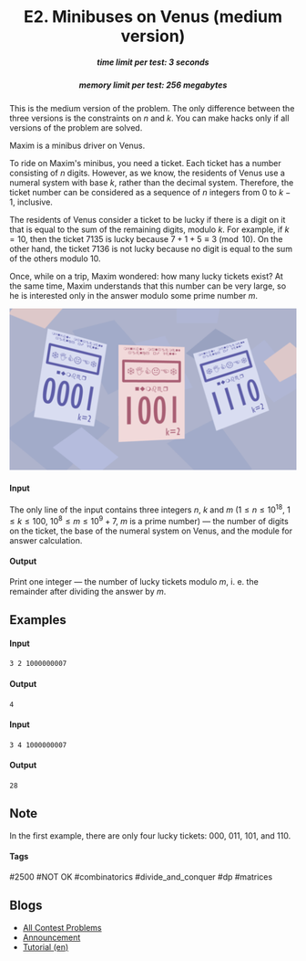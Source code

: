 <h1 style='text-align: center;'> E2. Minibuses on Venus (medium version)</h1>

<h5 style='text-align: center;'>time limit per test: 3 seconds</h5>
<h5 style='text-align: center;'>memory limit per test: 256 megabytes</h5>

This is the medium version of the problem. The only difference between the three versions is the constraints on $n$ and $k$. You can make hacks only if all versions of the problem are solved.

Maxim is a minibus driver on Venus.

To ride on Maxim's minibus, you need a ticket. Each ticket has a number consisting of $n$ digits. However, as we know, the residents of Venus use a numeral system with base $k$, rather than the decimal system. Therefore, the ticket number can be considered as a sequence of $n$ integers from $0$ to $k-1$, inclusive.

The residents of Venus consider a ticket to be lucky if there is a digit on it that is equal to the sum of the remaining digits, modulo $k$. For example, if $k=10$, then the ticket $7135$ is lucky because $7 + 1 + 5 \equiv 3 \pmod{10}$. On the other hand, the ticket $7136$ is not lucky because no digit is equal to the sum of the others modulo $10$.

Once, while on a trip, Maxim wondered: how many lucky tickets exist? At the same time, Maxim understands that this number can be very large, so he is interested only in the answer modulo some prime number $m$.

 ![](images/3b29db871d0078c80df5803fddf4414b7d2aa221.png) 
#### Input

The only line of the input contains three integers $n$, $k$ and $m$ ($1 \le n \le 10^{18}$, $1 \le k \le 100$, $10^8 \le m \le 10^9 + 7$, $m$ is a prime number) — the number of digits on the ticket, the base of the numeral system on Venus, and the module for answer calculation.

#### Output

Print one integer — the number of lucky tickets modulo $m$, i. e. the remainder after dividing the answer by $m$.

## Examples

#### Input


```text
3 2 1000000007
```
#### Output


```text
4
```
#### Input


```text
3 4 1000000007
```
#### Output


```text
28
```
## Note

In the first example, there are only four lucky tickets: $000$, $011$, $101$, and $110$.



#### Tags 

#2500 #NOT OK #combinatorics #divide_and_conquer #dp #matrices 

## Blogs
- [All Contest Problems](../Codeforces_Round_861_(Div._2).md)
- [Announcement](../blogs/Announcement.md)
- [Tutorial (en)](../blogs/Tutorial_(en).md)
